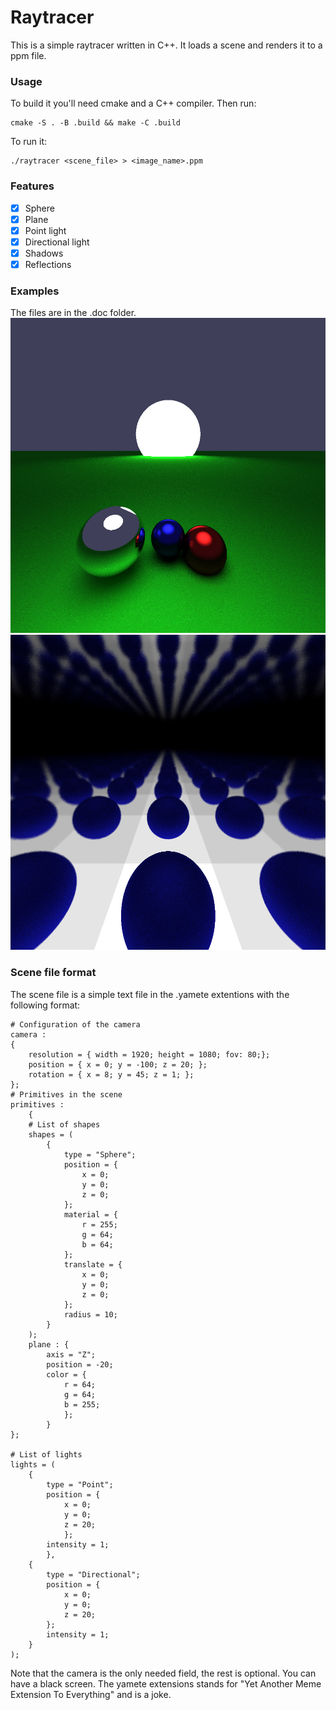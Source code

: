 # Raytracer

This is a simple raytracer written in C++. It loads a scene and renders it to a ppm file.

### Usage
To build it you'll need cmake and a C++ compiler. Then run:
```
cmake -S . -B .build && make -C .build
```

To run it:
```
./raytracer <scene_file> > <image_name>.ppm
```
### Features
- [x] Sphere
- [x] Plane
- [x] Point light
- [x] Directional light
- [x] Shadows
- [x] Reflections

### Examples
The files are in the .doc folder.
![Example 1](.doc/gneeee.png)
![Example 2](.doc/multiplecasting.png)

### Scene file format
The scene file is a simple text file in the .yamete extentions with the following format:
```
# Configuration of the camera
camera :
{
    resolution = { width = 1920; height = 1080; fov: 80;};
    position = { x = 0; y = -100; z = 20; };
    rotation = { x = 8; y = 45; z = 1; };
};
# Primitives in the scene
primitives :
    {
    # List of shapes
    shapes = (
        {
            type = "Sphere";
            position = {
                x = 0;
                y = 0;
                z = 0;
            };
            material = {
                r = 255;
                g = 64;
                b = 64;
            };
            translate = {
                x = 0;
                y = 0;
                z = 0;
            };
            radius = 10;
        }
    );
    plane : {
        axis = "Z";
        position = -20;
        color = {
            r = 64;
            g = 64;
            b = 255;
            };
        }
};

# List of lights
lights = (
    {
        type = "Point";
        position = {
            x = 0;
            y = 0;
            z = 20;
            };
        intensity = 1;
        },
    {
        type = "Directional";
        position = {
            x = 0;
            y = 0;
            z = 20;
        };
        intensity = 1;
    }
);
```
Note that the camera is the only needed field, the rest is optional.
You can have a black screen.
The yamete extensions stands for "Yet Another Meme Extension To Everything" and is a joke.
